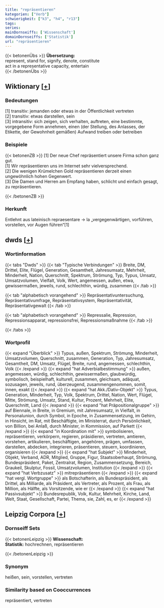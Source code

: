```yaml
---
title: "repräsentieren"
kategorien: ["Verb"]
schwierigkeit: ["k3", "h4", "r13"]
tags:
series:
mainDornseiffs: ['Wissenschaft']
domainDornseiffs: ['Statistik']
url: "repräsentieren"
---
```


{{< betonenÜbs >}}
**Übersetzung:**  
represent, stand for, signify, denote, constitute  
act in a representative capacity, entertain  
{{< /betonenÜbs >}}

## Wiktionary [[+](https://de.wiktionary.org/wiki/repräsentieren)]

### Bedeutungen
[1] transitiv: jemanden oder etwas in der Öffentlichkeit vertreten  
[2] transitiv: etwas darstellen, sein  
[3] intransitiv: sich zeigen, sich verhalten, auftreten, eine bestimmte, vorgegebene Form annehmen, einen (der Stellung, des Anlasses, der Etikette, der Gewohnheit gemäßen) Aufwand treiben oder betreiben  

### Beispiele
{{< betonenZB >}}
[1] Der neue Chef repräsentiert unsere Firma schon ganz gut.  
[1] Wir repräsentieren uns im Internet sehr vielversprechend.  
[2] Die wenigen Krümelchen Gold repräsentieren derzeit einen ungewöhnlich hohen Gegenwert.  
[3] Die Damen und Herren am Empfang haben, schlicht und einfach gesagt, zu repräsentieren.  

{{< /betonenZB >}}
### Herkunft
Entlehnt aus lateinisch repraesentare → la „vergegenwärtigen, vorführen, vorstellen, vor Augen führen“[1]  



## dwds [[+](https://www.dwds.de/wb/repräsentieren)]

### Wortinformation
{{< tabs "Dwds" >}}
{{< tab "Typische Verbindungen" >}}
Breite, DM, Drittel, Elite, Flügel, Generation, Gesamtheit, Jahresumsatz, Mehrheit, Minderheit, Nation, Querschnitt, Spektrum, Strömung, Typ, Typus, Umsatz, Umsatzvolumen, Vielfalt, Volk, Wert, angemessen, außen, etwa, gewissermaßen, jeweils, rund, schlechthin, würdig, zusammen
{{< /tab >}}

{{< tab "alphabetisch vorangehend" >}}
Repräsentativuntersuchung, Repräsentativumfrage, Repräsentativsystem, Repräsentativität, Repräsentativgewalt
{{< /tab >}}

{{< tab "alphabetisch vorangehend" >}}
Repressalie, Repression, Repressionsapparat, repressionsfrei, Repressionsmaßnahme
{{< /tab >}}

{{< /tabs >}}

### Wortprofil
{{< expand "Überblick" >}} Typus, außen, Spektrum, Strömung, Minderheit, Umsatzvolumen, Querschnitt, zusammen, Generation, Typ, Jahresumsatz, Gesamtheit, DM, Umsatz, Flügel, Breite, rund, angemessen, schlechthin, Volk {{< /expand >}}
{{< expand "hat Adverbialbestimmung" >}} außen, angemessen, würdig, schlechthin, gewissermaßen, glaubwürdig, symbolisch, beispielhaft, kulturell, zusammen, gleichsam, adäquat, sozusagen, jeweils, rund, überzeugend, zusammengenommen, somit, innen, exakt {{< /expand >}}
{{< expand "hat Akk./Dativ-Objekt" >}} Typus, Generation, Minderheit, Typ, Volk, Spektrum, Drittel, Nation, Wert, Flügel, Mitte, Strömung, Umsatz, Stand, Kultur, Prozent, Mehrheit, Elite, Querschnitt, Land {{< /expand >}}
{{< expand "hat Präpositionalgruppe" >}} auf Biennale, in Breite, in Gremium, mit Jahresumsatz, in Vielfalt, in Personalunion, durch Symbol, in Epoche, in Zusammensetzung, im Gehirn, in Hinsicht, im Rat, mit Beschäftigte, im Ministerrat, durch Persönlichkeit, von Billion, bei Anlaß, durch Minister, in Kommission, auf Parkett {{< /expand >}}
{{< expand "in Koordination mit" >}} symbolisieren, repräsentieren, verkörpern, regieren, präsidieren, vertreten, amtieren, vorstehen, artikulieren, beschäftigen, angehören, prägen, umfassen, darstellen, abdecken, integrieren, präsentieren, steuern, koordinieren, organisieren {{< /expand >}}
{{< expand "hat Subjekt" >}} Minderheit, Objekt, Verband, ADR, Mitglied, Gruppe, Figur, Staatsoberhaupt, Strömung, Bundespräsident, Paket, Zentralrat, Region, Zusammensetzung, Bereich, Graukeil, Skulptur, Fossil, Umsatzvolumen, Institution {{< /expand >}}
{{< expand "hat Verbzusatz" >}} mitrepräsentieren {{< /expand >}}
{{< expand "hat vergl. Wortgruppe" >}} als Botschafterin, als Bundespräsident, als Drittel, als Milliarde, als Präsident, als Vertreter, als Prozent, als Frau, als Million, als Hälfte, als Vorsitzende, wie er {{< /expand >}}
{{< expand "hat Passivsubjekt" >}} Bundesrepublik, Volk, Kultur, Mehrheit, Kirche, Land, Welt, Staat, Gesellschaft, Partei, Thema, sie, Zahl, es, er {{< /expand >}}

## Leipzig Corpora [[+](https://corpora.uni-leipzig.de/en/res?word=repräsentieren&corpusId=deu_newscrawl-public_2018)]

### Dornseiff Sets
{{< betonenLeipzig >}}
**Wissenschaft:**  
**Statistik:** hochrechnen, repräsentieren  

{{< /betonenLeipzig >}}

### Synonym
heißen, sein, vorstellen, vertreten


### Similarity based on Cooccurrences
repräsentiert, vertreten

